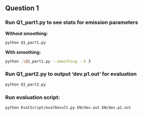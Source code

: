 ## Question 1

### Run Q1_part1.py to see stats for emission parameters

**Without smoothing:**

```bash
python Q1_part1.py
```

**With smoothing:**

```bash
python .\Q1_part1.py --smoothing --k 3
```

### Run Q1_part2.py to output ‘dev.p1.out’ for evaluation

```bash
python Q1_part2.py
```

### Run evaluation script:
```bash
python EvalScript/evalResult.py EN/dev.out EN/dev.p1.out
```
